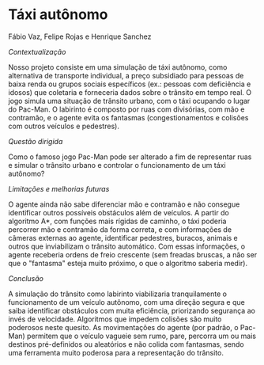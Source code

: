 # Táxi autônomo

Fábio Vaz, Felipe Rojas e Henrique Sanchez

*Contextualização*

Nosso projeto consiste em uma simulação de táxi autônomo, como alternativa de transporte individual, a preço subsidiado para pessoas de baixa renda ou grupos sociais específicos (ex.: pessoas com deficiência e idosos) que coletaria e forneceria dados sobre o trânsito em tempo real. O jogo simula uma situação de trânsito urbano, com o táxi ocupando o lugar do Pac-Man. O labirinto é composto por ruas com divisórias, com mão e contramão, e o agente evita os fantasmas (congestionamentos e colisões com outros veículos e pedestres).

*Questão dirigida*

Como o famoso jogo Pac-Man pode ser alterado a fim de representar ruas e simular o trânsito urbano e controlar o funcionamento de um táxi autônomo?

*Limitações e melhorias futuras*

O agente ainda não sabe diferenciar mão e contramão e não consegue identificar outros possíveis obstáculos além de veículos. A partir do algoritmo A*, com funções mais rígidas de caminho, o táxi poderia percorrer mão e contramão da forma correta, e com informações de câmeras externas ao agente, identificar pedestres, buracos, animais e outros que inviabilizam o trânsito automático. Com essas informações, o agente receberia ordens de freio crescente (sem freadas bruscas, a não ser que o "fantasma" esteja muito próximo, o que o algoritmo saberia medir).

*Conclusão*

A simulação do trânsito como labirinto viabilizaria tranquilamente o funcionamento de um veículo autônomo, com uma direção segura e que saiba identificar obstáculos com muita eficiência, priorizando segurança ao invés de velocidade. Algoritmos que impedem colisões são muito poderosos neste quesito. As movimentações do agente (por padrão, o Pac-Man) permitem que o veículo vagueie sem rumo, pare, percorra um ou mais destinos pré-definidos ou aleatórios e não colida com fantasmas, sendo uma ferramenta muito poderosa para a representação do trânsito.
